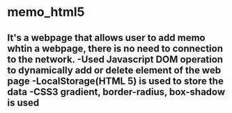 # memo_html5

It's a webpage that allows user to add memo whtin a webpage, there is no need to connection to the network.
-Used Javascript DOM operation to dynamically add or delete element of the web page
-LocalStorage(HTML 5) is used to store the data
-CSS3 gradient, border-radius, box-shadow is used
-
